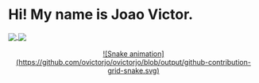 <h1> Hi! My name is Joao Victor. </h1>

<div>
  <a href="https://github.com/ovictorjo">
  <img height="180em"   align="center" src="https://github-readme-stats.vercel.app/api?username=ovictorjo&show_icons=true&theme=jolly&include_all_commits=true&count_private=true"/>
  <img height="180em"  align="center" src="https://github-readme-stats.vercel.app/api/top-langs/?username=ovictorjo&&layout=compact&hide=shell&theme=jolly"/>
</div>
 <br>
<div  align="center"> 
  ![Snake animation](https://github.com/ovictorjo/ovictorjo/blob/output/github-contribution-grid-snake.svg)
 
</div>
 
